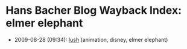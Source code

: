 # Hans Bacher Blog Wayback Index: elmer elephant

* 2009-08-28 (09:34): [lush](https://web.archive.org/web/https://one1more2time3.wordpress.com/2009/08/28/lush/) (animation, disney, elmer elephant)